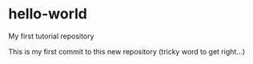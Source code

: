 # hello-world
My first tutorial repository

This is my first commit to this new repository (tricky word to get right...)
